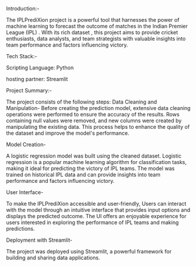 Introduction:-

The IPLPrediXion project is a powerful tool that harnesses the power of machine learning to forecast the outcome of matches in the Indian Premier League (IPL) . With its rich dataset , this project aims to provide cricket enthusiasts, data analysts, and team strategists with valuable insights into team performance and factors influencing victory. 

Tech Stack:-

Scripting Language: Python

hosting partner: Streamlit

 Project Summary:-

The project consists of the following steps:
 Data Cleaning and Manipulation-
Before creating the prediction model, extensive data cleaning operations were performed to ensure the accuracy of the results. Rows containing null values were removed, and new columns were created by manipulating the existing data. This process helps to enhance the quality of the dataset and improve the model's performance.

 Model Creation-

A logistic regression model was built using the cleaned dataset. Logistic regression is a popular machine learning algorithm for classification tasks, making it ideal for predicting the victory of IPL teams. The model was trained on historical IPL data and can provide insights into team performance and factors influencing victory.

 User Interface-

To make the IPLPrediXion accessible and user-friendly,  Users can interact with the model through an intuitive interface that provides input options and displays the predicted outcome. The UI offers an enjoyable experience for users interested in exploring the performance of IPL teams and making predictions.

 Deployment with Streamlit-

The project was deployed using Streamlit, a powerful framework for building and sharing data applications.

